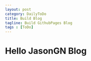 ```yaml
---
layout: post
category: DailyToDo
title: Build Blog
tagline: Build GithubPages Blog
tags : [ToDo]
---
```


# Hello JasonGN Blog